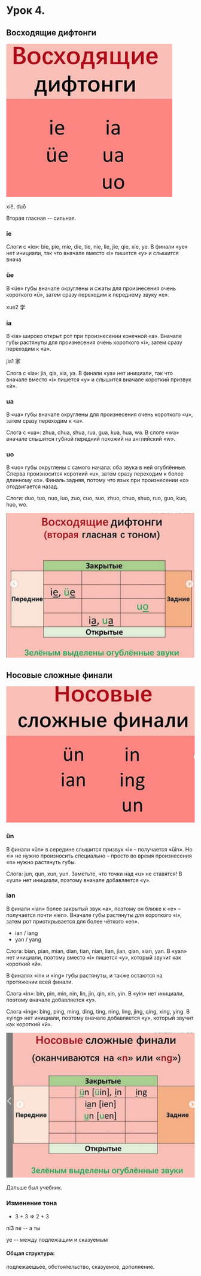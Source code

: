 # Урок 4.

## Восходящие дифтонги

![](pics/image.png)

xiě, duō

Вторая гласная -- сильная.

### ie

Слоги с «ie»: bie, pie, mie, die, tie, nie, lie, jie, qie, xie, ye. В финали «ye» нет инициали, так что вначале вместо «i» пишется «y» и слышится внача

### üe 

В «üe» губы вначале округлены и сжаты для произнесения очень короткого «ü», затем сразу переходим к переднему звуку «е».

xue2 学

### ia

В «ia» широко открыт рот при произнесении конечной «а». Вначале губы растянуты для произнесения очень короткого «i», затем сразу переходим к «а».

jia1  家

Слога с «ia»: jia, qia, xia, ya. В финали «ya» нет инициали, так что вначале вместо «i» пишется «y» и слышится вначале короткий призвук «й».

### ua

В «ua» губы вначале округлены для произнесения очень короткого «u», затем сразу переходим к «a».

Слога с «ua»: zhua, chua, shua, rua, gua, kua, hua, wa. В слоге «wa» вначале слышится губной передний похожий на английский «w».

### uo

В «uo» губы округлены с самого начала: оба звука в ней огублённые. Сперва произносится короткий «u», затем сразу переходим к более длинному «о». Финаль задняя, потому что язык при произнесении «о» отодвигается назад.

Слоги: duo, tuo, nuo, luo, zuo, cuo, suo, zhuo, chuo, shuo, ruo, guo, kuo, huo, wo.

![](pics/image2.png)

## Носовые сложные финали

![](pics/image3.png)

### ün

В финали «ün» в середине слышится призвук «i» – получается «üin». Но «i» не нужно произносить специально – просто во время произнесения «n» нужно растянуть губы.

Слога: jun, qun, xun, yun. Заметьте, что точки над «u» не ставятся! В «yun» нет инициали, поэтому вначале добавляется «y».

### ian

В финали «ian» более закрытый звук «a», поэтому он ближе к «е» – получается почти «iеn». Вначале губы растянуты для короткого «i», затем рот приоткрывается для более чёткого «en».

- ian / iang
- yan / yang

Слога: bian, pian, mian, dian, tian, nian, lian, jian, qian, xian, yan. В «yan» нет инициали, поэтому вместо «i» пишется «y», который звучит как короткий «й».

В финалях «in» и «ing» губы растянуты, и также остаются на протяжении всей финали.

Слога «in»: bin, pin, min, nin, lin, jin, qin, xin, yin. В «yin» нет инициали, поэтому вначале добавляется «y».

Слога «ing»: bing, ping, ming, ding, ting, ning, ling, jing, qing, xing, ying. В «ying» нет инициали, поэтому вначале добавляется «y», который звучит как короткий «й».

![](pics/image4.png)

Дальше был учебник.

### Изменение тона

- 3 + 3 => 2 + 3

ni3 ne -- а ты

ye -- между подлежащим и сказуемым

#### Общая структура:

подлежаешьее, обстоятельство, сказуемое, дополнение.
































